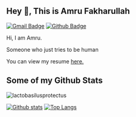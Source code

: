 ## Hey 👋, This is Amru Fakharullah
[![Gmail Badge](https://img.shields.io/badge/-amru1731218@itpln.ac.id-c14438?style=flat&logo=Gmail&logoColor=white&link=mailto:amru1731218@itpln.ac.id)](mailto:amru1731218@itpln.ac.id) [![Github Badge](https://img.shields.io/badge/-lactobasilusprotectus-grey?style=flat&logo=github&logoColor=white&link=https://github.com/lactobasilusprotectus/)](https://www.github.com/lactobasilusprotectus/) <p align='left'>Hi, I am Amru.

Someone who just tries to be human</p><p align='left'> You can view my resume <a href='amruspace.my.id ' target=_blank><u>here</u>.</a></p>
## Some of my Github Stats
<p align=left> <img src=https://komarev.com/ghpvc/?username=lactobasilusprotectus alt=lactobasilusprotectus /> </p>

[![Github stats](https://github-readme-stats.vercel.app/api?username=lactobasilusprotectus&show_icons=true&include_all_commits=true)](https://github.com/lactobasilusprotectus/github-readme-stats)
[![Top Langs](https://github-readme-stats.vercel.app/api/top-langs/?username=lactobasilusprotectus&layout=compact)](https://github.com/lactobasilusprotectus/github-readme-stats)
